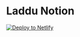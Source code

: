 # Laddu Notion

[![Deploy to Netlify](https://www.netlify.com/img/deploy/button.svg)](https://app.netlify.com/start/deploy?repository=https://github.com/sureshdsk/laddu)
